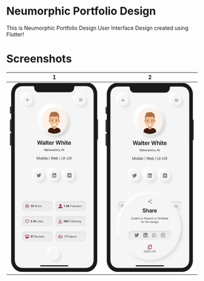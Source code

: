 # Neumorphic Portfolio Design

This is Neumorphic Portfolio Design User Interface Design created using Flutter!

# Screenshots

|                         1                                            |                            2                                          |
| :------------------------------------------------------------------: | :-------------------------------------------------------------------: |
| <img src="/Screenshot 2020-04-15 at 6.57.41 PM.png" height="500em"/> | <img src="/Screenshot 2020-04-15 at 6.58.53 PM.png" height="500em"/> |
             

